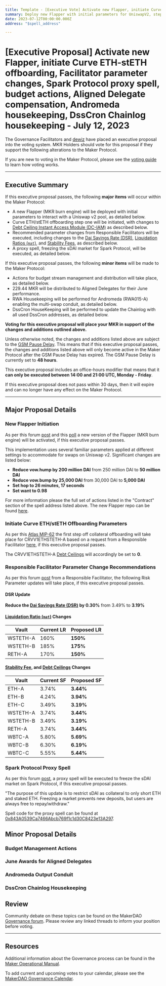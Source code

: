 ```yaml
---
title: Template - [Executive Vote] Activate new Flapper, initiate Curve ETH-stETH offboarding, Facilitator parameter changes, Spark Protocol proxy spell, budget actions, Aligned Delegate compensation, Andromeda housekeeping, DssCron Chainlog housekeeping - July 12, 2023
summary: Deploy new Flapper with initial parameters for UniswapV2, step 1 of CRVV1ETHSTETH-A offboarding with initial parameters, recommended parameter changes from Responsible Facilitators, freeze sDAI market on Spark Protocol, June Aligned Delegate compensation, budget implementation for Chronicle and Jetstream; MKR vesting for Development and UX and Deco Core Units, update RWA015-A output conduit, update Chainlog to sync with DssCron addresses.
date: 2023-07-12T00:00:00.000Z
address: "$spell_address"

---
```

# [Executive Proposal] Activate new Flapper, initiate Curve ETH-stETH offboarding, Facilitator parameter changes, Spark Protocol proxy spell, budget actions, Aligned Delegate compensation, Andromeda housekeeping, DssCron Chainlog housekeeping - July 12, 2023

The Governance Facilitators and [dewiz](https://dewiz.xyz/) have placed an executive proposal into the voting system. MKR Holders should vote for this proposal if they support the following alterations to the Maker Protocol.

If you are new to voting in the Maker Protocol, please see the [voting guide](https://manual.makerdao.com/governance/voting-in-makerdao/on-chain-governance) to learn how voting works.

---

## Executive Summary

If this executive proposal passes, the following **major items** will occur within the Maker Protocol:
- A new Flapper (MKR burn engine) will be deployed with initial parameters to interact with a Uniswap v2 pool, as detailed below.
- Curve ETH/stETH offboarding step one will be initiated, with changes to [Debt Ceiling Instant Access Module (DC-IAM)](https://manual.makerdao.com/module-index/module-dciam) as described below.
- Recommended parameter changes from Responsible Facilitators will be executed, including changes to the [Dai Savings Rate (DSR)](https://manual.makerdao.com/parameter-index/core/param-dai-savings-rate), [Liquidation Ratios (`mat`)](https://manual.makerdao.com/parameter-index/vault-risk/param-liquidation-ratio), and [Stability Fees](https://manual.makerdao.com/parameter-index/vault-risk/param-stability-fee), as described below.
- A proxy spell, freezing the sDAI market for Spark Protocol, will be executed, as detailed below.

If this executive proposal passes, the following **minor items** will be made to the Maker Protocol:
- Actions for budget stream management and distribution will take place, as detailed below.
- 229.44 MKR will be distributed to Aligned Delegates for their June performance. 
- RWA Housekeeping will be performed for Andromeda (RWA015-A) enabling the multi-swap conduit, as detailed below.
- DssCron HouseKeeping will be performed to update the Chainlog with all used DssCron addresses, as detailed below.

**Voting for this executive proposal will place your MKR in support of the changes and additions outlined above.**

Unless otherwise noted, the changes and additions listed above are subject to the [GSM Pause Delay](https://manual.makerdao.com/parameter-index/core/param-gsm-pause-delay). This means that if this executive proposal passes, the changes and additions listed above will only become active in the Maker Protocol after the GSM Pause Delay has expired. The GSM Pause Delay is currently set to **48 hours**.

This executive proposal includes an office-hours modifier that means that it **can only be executed between 14:00 and 21:00 UTC, Monday - Friday**. 

If this executive proposal does not pass within 30 days, then it will expire and can no longer have any effect on the Maker Protocol.

---

## Major Proposal Details

### New Flapper Initiation

As per this forum [post](https://forum.makerdao.com/t/project-andromeda-full-deployment/21278) and this [poll](https://forum.makerdao.com/t/introduction-of-smart-burn-engine-and-initial-parameters/21201) a new version of the Flapper (MKR burn engine) will be activated, if this executive proposal passes.

This implementation uses several familiar parameters applied at different settings to accommodate for swaps on Uniswap v2. Significant changes are listed below:
- **Reduce vow.hump by 200 million DAI** from 250 million DAI to **50 million DAI**
- **Reduce vow.bump by 25,000 DAI** from 30,000 DAI to **5,000 DAI**
- **Set hop to 26 minutes, 17 seconds**
- **Set want to 0.98**

For more information please the full set of actions listed in the "Contract" section of the spell address listed above. The new Flapper repo can be found [here](https://github.com/makerdao/dss-flappers/blob/univ2/README.md).

### Initiate Curve ETH/stETH Offboarding Parameters

As per this [Atlas MIP-62](https://mips.makerdao.com/mips/details/MIP62) the first step off collateral offboarding will take place for CRVV1ETHSTETH-A based on a request from a Responsible Facilitator [here](https://forum.makerdao.com/t/stability-scope-parameter-changes-3/21238/6), if this executive proposal passes. 

The CRVV1ETHSTETH-A [Debt Ceilings](https://manual.makerdao.com/parameter-index/vault-risk/param-debt-ceiling) will accordingly be set to **0**.

### Responsible Facilitator Parameter Change Recommendations

As per this forum [post](https://forum.makerdao.com/t/stability-scope-parameter-changes-3/21238/6) from a Responsible Facilitator, the following Risk Parameter updates will take place, if this executive proposal passes.

#### DSR Update

**Reduce the [Dai Savings Rate (DSR)](https://manual.makerdao.com/parameter-index/core/param-dai-savings-rate) by 0.30%** from 3.49% to **3.19%**

#### [Liquidation Ratio (`mat`)](https://manual.makerdao.com/parameter-index/vault-risk/param-liquidation-ratio) Changes

| Vault    | Current LR | Proposed LR |
|----------|------------|-------------|
| WSTETH-A | 160%       | **150%**    |
| WSTETH-B | 185%       | **175%**    |
| RETH-A   | 170%       | **150%**    |


#### [Stability Fee](https://manual.makerdao.com/parameter-index/vault-risk/param-stability-fee), and [Debt Ceilings](https://manual.makerdao.com/parameter-index/vault-risk/param-debt-ceiling) Changes

| Vault    | Current SF | Proposed SF |
|----------|------------|-------------|
| ETH-A    | 3.74%      | **3.44%**   |
| ETH-B    | 4.24%      | **3.94%**   |
| ETH-C    | 3.49%      | **3.19%**   |
| WSTETH-A | 3.74%      | **3.44%**   |
| WSTETH-B | 3.49%      | **3.19%**   |
| RETH-A   | 3.74%      | **3.44%**   |
| WBTC-A   | 5.80%      | **5.69%**   |
| WBTC-B   | 6.30%      | **6.19%**   |
| WBTC-C   | 5.55%      | **5.44%**   |

### Spark Protocol Proxy Spell

As per this forum [post](https://forum.makerdao.com/t/freeze-the-sdai-market-on-spark/21322), a proxy spell will be executed to freeze the sDAI market on Spark Protocol, if this executive proposal passes.

"The purpose of this update is to restrict sDAI as collateral to only short ETH and staked ETH. Freezing a market prevents new deposits, but users are always free to repay/withdraw."

Spell code for the proxy spell can be found at [0x843A0539Ca7466Abcb769f1c1d30C8423e13A297](https://etherscan.io/address/0x843A0539Ca7466Abcb769f1c1d30C8423e13A297#code).

## Minor Proposal Details

### Budget Management Actions

### June Awards for Aligned Delegates

### Andromeda Output Conduit

### DssCron Chainlog Housekeeping

## Review

Community debate on these topics can be found on the MakerDAO [Governance forum](https://forum.makerdao.com/). Please review any linked threads to inform your position before voting.

---

## Resources

Additional information about the Governance process can be found in the [Maker Operational Manual](https://manual.makerdao.com).

To add current and upcoming votes to your calendar, please see the [MakerDAO Governance Calendar](https://manual.makerdao.com/makerdao/calendars/governance-calendar).
